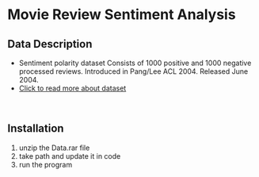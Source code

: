 # Movie Review Sentiment Analysis

## Data Description
<ul>
<li>  Sentiment polarity dataset Consists of 1000 positive and 1000 negative processed reviews. Introduced in Pang/Lee ACL 2004. Released June 2004. </li>

  <li><a href="https://www.cs.cornell.edu/people/pabo/movie-review-data/poldata.README.2.0.txt">Click to read more about dataset</a></li>
</ul>
<br>

## Installation
<ol>
  <li>unzip the Data.rar file</li>
  <li>take path and update it in code</li>
  <li>run the program</li>
  </ol>
